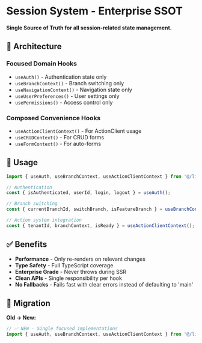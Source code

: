 # Session System - Enterprise SSOT

**Single Source of Truth for all session-related state management.**

## 🎯 **Architecture**

### **Focused Domain Hooks**
- `useAuth()` - Authentication state only
- `useBranchContext()` - Branch switching only  
- `useNavigationContext()` - Navigation state only
- `useUserPreferences()` - User settings only
- `usePermissions()` - Access control only

### **Composed Convenience Hooks**
- `useActionClientContext()` - For ActionClient usage
- `useCRUDContext()` - For CRUD forms
- `useFormContext()` - For auto-forms

## 🚀 **Usage**

```typescript
import { useAuth, useBranchContext, useActionClientContext } from '@/lib/session';

// Authentication
const { isAuthenticated, userId, login, logout } = useAuth();

// Branch switching
const { currentBranchId, switchBranch, isFeatureBranch } = useBranchContext();

// Action system integration
const { tenantId, branchContext, isReady } = useActionClientContext();
```

## ✅ **Benefits**

- **Performance** - Only re-renders on relevant changes
- **Type Safety** - Full TypeScript coverage
- **Enterprise Grade** - Never throws during SSR
- **Clean APIs** - Single responsibility per hook
- **No Fallbacks** - Fails fast with clear errors instead of defaulting to 'main'

## 🔄 **Migration**

**Old → New:**
```typescript
// ✅ NEW - Single focused implementations
import { useAuth, useBranchContext, useActionClientContext } from '@/lib/session';
```